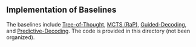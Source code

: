 ## Implementation of Baselines

The baselines include [Tree-of-Thought](https://arxiv.org/abs/2305.10601), [MCTS (RaP)](https://arxiv.org/abs/2305.14992), [Guided-Decoding](https://arxiv.org/abs/2305.00633), and [Predictive-Decoding](https://arxiv.org/abs/2410.17195). The code is provided in this directory (not been organized).
